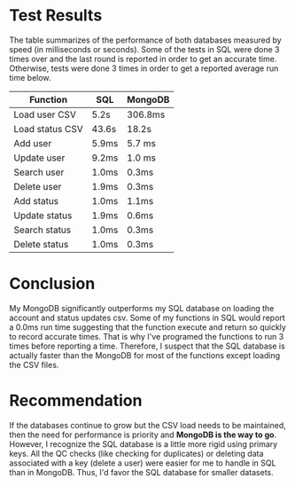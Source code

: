 # Test Results
The table summarizes of the performance of both databases measured by speed (in milliseconds or seconds). 
Some of the tests in SQL were done 3 times over and the last round is reported in order to get an accurate time.
Otherwise, tests were done 3 times in order to get a reported average run time below.

Function | SQL   | MongoDB
-----|-------|-----
Load user CSV | 5.2s  | 306.8ms
Load status CSV | 43.6s | 18.2s
Add user | 5.9ms | 5.7 ms
Update user | 9.2ms | 1.0 ms
Search user | 1.0ms | 0.3ms
Delete user | 1.9ms | 0.3ms
Add status | 1.0ms | 1.1ms
Update status | 1.9ms | 0.6ms
Search status | 1.0ms | 0.3ms
Delete status | 1.0ms | 0.3ms

# Conclusion
My MongoDB significantly outperforms my SQL database  on loading the account and status updates csv.
Some of my functions in SQL would report a 0.0ms run time suggesting that the function execute and return so quickly to record accurate times. 
That is why I've programed the functions to run 3 times before reporting a time.
Therefore, I suspect that the SQL database is actually faster than the MongoDB for most of the functions except loading the CSV files.

# Recommendation
If the databases continue to grow but the CSV load needs to be maintained, then the need for performance is priority and **MongoDB is the way to go**. 
However, I recognize the SQL database is a little more rigid using primary keys.
All the QC checks (like checking for duplicates) or deleting data associated with a key (delete a user) were easier for me to handle in SQL than in MongoDB.
Thus, I'd favor the SQL database for smaller datasets.
